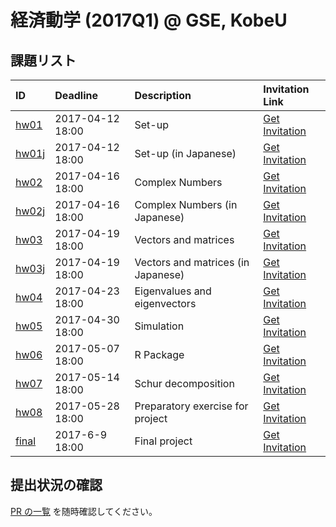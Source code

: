 # 経済動学 (2017Q1) @ GSE, KobeU




## 課題リスト



|ID                                             |Deadline         |Description                        |Invitation Link                                                                                        |
|:----------------------------------------------|:----------------|:----------------------------------|:------------------------------------------------------------------------------------------------------|
|[hw01](https://github.com/rokko-ed17q1/hw01)   |2017-04-12 18:00 |Set-up                             |[Get Invitation](https://classroom.github.com/assignment-invitations/71662ce830389cd3bad39a5ab76110b7) |
|[hw01j](https://github.com/rokko-ed17q1/hw01j) |2017-04-12 18:00 |Set-up (in Japanese)               |[Get Invitation](https://classroom.github.com/assignment-invitations/cfac8ca7103b91cfecb2dc62f771c9f4) |
|[hw02](https://github.com/rokko-ed17q1/hw02)   |2017-04-16 18:00 |Complex Numbers                    |[Get Invitation](https://classroom.github.com/assignment-invitations/cb35b637a3d6725742460d32de447a65) |
|[hw02j](https://github.com/rokko-ed17q1/hw02j) |2017-04-16 18:00 |Complex Numbers (in Japanese)      |[Get Invitation](https://classroom.github.com/assignment-invitations/995b1b540c40dcd02308e4821d7348f1) |
|[hw03](https://github.com/rokko-ed17q1/hw03)   |2017-04-19 18:00 |Vectors and matrices               |[Get Invitation](https://classroom.github.com/assignment-invitations/99220fce86b8bc9032d0b1ccd9672a67) |
|[hw03j](https://github.com/rokko-ed17q1/hw03j) |2017-04-19 18:00 |Vectors and matrices (in Japanese) |[Get Invitation](https://classroom.github.com/assignment-invitations/61e3ec14cec19d29344f4da6d0664ca3) |
|[hw04](https://github.com/rokko-ed17q1/hw04)   |2017-04-23 18:00 |Eigenvalues and eigenvectors       |[Get Invitation](https://classroom.github.com/assignment-invitations/2869aa6e66dbb45f747c18cf1218996c) |
|[hw05](https://github.com/rokko-ed17q1/hw05)   |2017-04-30 18:00 |Simulation                         |[Get Invitation](https://classroom.github.com/assignment-invitations/41020972bd05ef077df334665c4971ad) |
|[hw06](https://github.com/rokko-ed17q1/hw06)   |2017-05-07 18:00 |R Package                          |[Get Invitation](https://classroom.github.com/assignment-invitations/a08dc0cdb81e95ed8fcc97c4627208fa) |
|[hw07](https://github.com/rokko-ed17q1/hw07)   |2017-05-14 18:00 |Schur decomposition                |[Get Invitation](https://classroom.github.com/assignment-invitations/c0a1beb63fb2a918969c012f2aec31f6) |
|[hw08](https://github.com/rokko-ed17q1/hw08)   |2017-05-28 18:00 |Preparatory exercise for project   |[Get Invitation]()                                                                                     |
|[final](https://github.com/rokko-ed17q1/final) |2017-6-9 18:00   |Final project                      |[Get Invitation]()                                                                                     |

## 提出状況の確認

[PR の一覧](https://github.com/issues?utf8=%E2%9C%93&q=is%3Apr+user%3Arokko-ed17q1) を随時確認してください。
